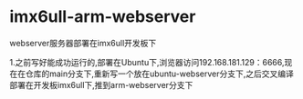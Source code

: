 # imx6ull-arm-webserver
webserver服务器部署在imx6ull开发板下


1.之前写好能成功运行的,部署在Ubuntu下,浏览器访问192.168.181.129：6666,现在在仓库的main分支下,重新写一个放在ubuntu-webserver分支下,之后交叉编译部署在开发板imx6ull下,推到arm-webserver分支下